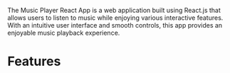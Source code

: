 The Music Player React App is a web application built using React.js that allows users to listen to music while enjoying various interactive features. With an intuitive user interface and smooth controls, this app provides an enjoyable music playback experience.

<h1>Features</h1>
